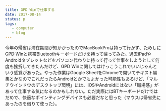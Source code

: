 ```yaml
---
title: GPD Winで仕事する
date: 2017-08-14
status: p
tags:
   - computer
   - blog
---
```


今年の帰省は滞在期間が短かかったのでMacBookProは持って行かず、ためしにGPD Winと携帯Bluetoothキーボードだけを持って帰ってみた。過去iPadやAndroidタブレットなどをパソコン代わりに持って行って仕事をしようとして何度も挫折してきたんだけど、GPD Winに関してはけっこうこれでいいじゃんという感覚があった。やった作業はGoogle SheetをChromeで開いてテキスト編集とかなのでこれだったらAndroidとかでもよかった可能性もあるけど、「マルチウインドウのデスクトップ環境」には、iOSやAndroidにはない「職場感」があって仕事する気になるのかもしれない。ただ実際にはBTキーボードだけではだめで、快適なポインティングデバイスも必要だなと思った（マウスは帰省先にあったのを借りて使った）。
